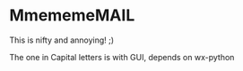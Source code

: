MmememeMAIL
===========

This is nifty and annoying!  ;)

The one in Capital letters is with GUI, depends on wx-python

